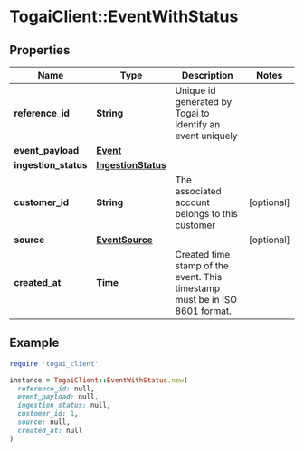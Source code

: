 # TogaiClient::EventWithStatus

## Properties

| Name | Type | Description | Notes |
| ---- | ---- | ----------- | ----- |
| **reference_id** | **String** | Unique id generated by Togai to identify an event uniquely |  |
| **event_payload** | [**Event**](Event.md) |  |  |
| **ingestion_status** | [**IngestionStatus**](IngestionStatus.md) |  |  |
| **customer_id** | **String** | The associated account belongs to this customer | [optional] |
| **source** | [**EventSource**](EventSource.md) |  | [optional] |
| **created_at** | **Time** | Created time stamp of the event. This timestamp must be in ISO 8601 format. |  |

## Example

```ruby
require 'togai_client'

instance = TogaiClient::EventWithStatus.new(
  reference_id: null,
  event_payload: null,
  ingestion_status: null,
  customer_id: 1,
  source: null,
  created_at: null
)
```

